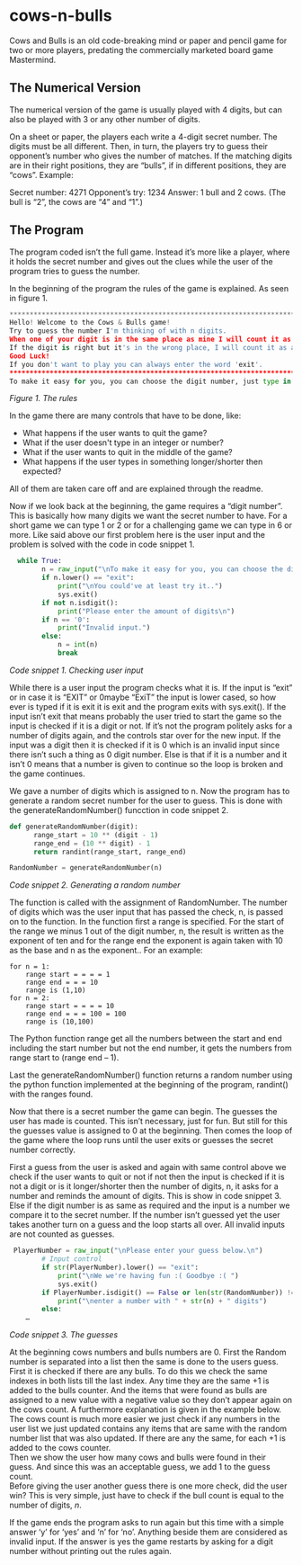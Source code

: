 # cows-n-bulls
Cows and Bulls is an old code-breaking mind or paper and pencil game for two or more players, predating the commercially marketed board game Mastermind.

## The Numerical Version

The numerical version of the game is usually played with 4 digits, but can also be played with 3 or any other number of digits.

On a sheet or paper, the players each write a 4-digit secret number. The digits must be all different. Then, in turn, the players try to guess their opponent’s number who gives the number of matches. If the matching digits are in their right positions, they are “bulls”, if in different positions, they are “cows”. Example:

Secret number: 4271
Opponent’s try: 1234
Answer: 1 bull and 2 cows. (The bull is “2”, the cows are “4” and “1”.)

## The Program

The program coded isn’t the full game. Instead it’s more like a player, where it holds the secret number and gives out the clues while the user of the program tries to guess the number.

In the beginning of the program the rules of the game is explained.  As seen in figure 1.

```python
******************************************************************************
Hello! Welcome to the Cows & Bulls game!
Try to guess the number I'm thinking of with n digits.
When one of your digit is in the same place as mine I will count it as a 'Bull'.
If the digit is right but it's in the wrong place, I will count it as a 'Cow'.
Good Luck!
If you don't want to play you can always enter the word 'exit'.
******************************************************************************
To make it easy for you, you can choose the digit number, just type in below :)
```

*Figure 1. The rules*

In the game there are many controls that have to be done, like:
- What happens if the user wants to quit the game?
- What if the user doesn't type in an integer or number?
- What if the user wants to quit in the middle of the game?
- What happens if the user types in something longer/shorter then expected?

All of them are taken care off and are explained through the readme.

Now if we look back at the beginning, the game requires a “digit number”.  This is basically how many digits we want the secret number to have. For a short game we can type 1 or 2 or for a challenging game we can type in 6 or more. Like said above our first problem here is the user input and the problem is solved with the code  in code snippet 1.
```python
  while True:
        n = raw_input("\nTo make it easy for you, you can choose the digit number, just type in below :)\n")
        if n.lower() == "exit":
            print("\nYou could've at least try it..")
            sys.exit()
        if not n.isdigit():
            print("Please enter the amount of digits\n")
        if n == '0':
            print("Invalid input.")
        else:
            n = int(n)
            break
```
*Code snippet 1. Checking user input*

While there is a user input the program checks what it is. If the input is “exit” or in case it is “EXIT” or 0maybe “ExiT” the input is lower cased, so how ever is typed if it is exit it is exit and the program exits with sys.exit(). If the input isn’t exit that means probably the user tried to start the game so the input is checked if it is a digit or not. If it’s not the program politely asks for a number of digits again, and the controls star over for the new input. If the input was a digit then it is checked if it is 0 which is an invalid input since there isn’t such a thing as 0 digit number. Else is that if it is a number and it isn’t 0 means that a number is given to continue so the loop is broken and the game continues.

We gave a number of digits which is assigned to n. Now the program has to generate a random secret number for the user to guess. This is done with the generateRandomNumber() funcction in code snippet 2.
```python
def generateRandomNumber(digit):
      range_start = 10 ** (digit - 1)
      range_end = (10 ** digit) - 1
      return randint(range_start, range_end)

RandomNumber = generateRandomNumber(n)
```
*Code snippet 2. Generating a random number*

The function is called with the assignment of RandomNumber. The number of digits which was the user input that has passed the check, n, is passed on to the function. In the function first a range is specified. For the start of the range we minus 1 out of the digit number, n,  the result is written as the exponent of ten  and for the range end the exponent is again taken with 10 as the base and n as the exponent.. For an example:
```
for n = 1:
	range start = = = = 1
	range end = = = 10
	range is (1,10)
for n = 2:
	range start = = = = 10
	range end = = = 100 = 100
	range is (10,100)
```
The Python function range get all the numbers between the start and end including the start number but not the end number, it gets the numbers from range start to (range end – 1).

Last the generateRandomNumber() function returns a random number using the python function implemented at the beginning of the program, randint()  with the ranges found. 

Now that there is a secret number the game can begin. The guesses the user has made is counted. This isn’t necessary, just for fun. But still for this the guesses value is assigned to 0 at the beginning. Then comes the loop of the game where the loop runs until the user exits or guesses the secret number correctly.

First a guess from the user is asked and again with same control above we check if the user wants to quit or not if not then the input is checked if it is not a digit or is it longer/shorter then the number of digits, n, it asks for a number and reminds the amount of digits. This is show in code snippet 3. Else if the digit number is as same as required and the input is a number we compare it to the secret number. If the number isn’t guessed yet the user takes another turn on a guess and the loop starts all over. All invalid inputs are not counted as guesses.
```python
 PlayerNumber = raw_input("\nPlease enter your guess below.\n")
        # Input control
        if str(PlayerNumber).lower() == "exit":
            print("\nWe we're having fun :( Goodbye :( ")
            sys.exit()
        if PlayerNumber.isdigit() == False or len(str(RandomNumber)) != len(str(PlayerNumber)):
            print("\nenter a number with " + str(n) + " digits")
        else:
	…
  ```
*Code snippet 3. The guesses*

At the beginning cows numbers and bulls numbers are 0. First the Random number is separated into a list then the same is done to the users guess. First it is checked if there are any bulls. To do this we check the same indexes in both lists till the last index. Any time they are the same +1 is added to the bulls counter. And the items that were found as bulls are assigned to a new value with a negative value so they don’t appear again on the cows count. A furthermore explanation is given in the example below.<br>
The cows count is much more easier we just check if any numbers in the user list we just updated contains any items that are same with the random number list that was also updated. If there are any the same, for each +1 is added to the cows counter. <br>
Then we show the user how many cows and bulls were found in their guess. And since this was an acceptable guess, we add 1 to the guess count.<br>
Before giving the user another guess there is one more check, did the user win? This is very simple, just have to check if the bull count is equal to the number of digits, *n*.

If the game ends the program asks to run again but this time with a simple answer ‘y’ for ‘yes’ and ‘n’ for ‘no’. Anything beside them are considered as invalid input. If the answer is yes the game restarts by asking for a digit number without printing out the rules again. 


